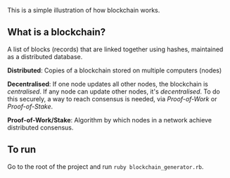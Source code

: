 This is a simple illustration of how blockchain works.

## What is a blockchain?

A list of blocks (records) that are linked together using hashes, maintained as a distributed database.

**Distributed**: Copies of a blockchain stored on multiple computers (nodes)

**Decentralised**: If one node updates all other nodes, the blockchain is *centralised*. If any node can update other nodes, it's *decentralised*. To do this securely, a way to reach consensus is needed, via *Proof-of-Work* or *Proof-of-Stake*.

**Proof-of-Work/Stake**: Algorithm by which nodes in a network achieve distributed consensus.

## To run

Go to the root of the project and run `ruby blockchain_generator.rb`.

